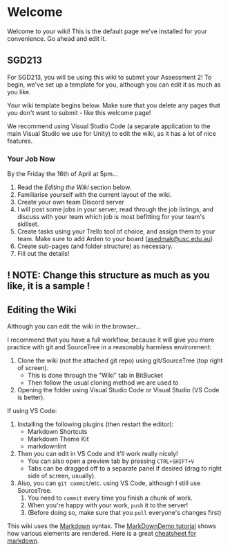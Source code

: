 # Welcome

Welcome to your wiki! This is the default page we've installed for your convenience. Go ahead and edit it.

## SGD213

For SGD213, you will be using this wiki to submit your Assessment 2!
To begin, we've set up a template for you, although you can edit it as much as you like.

Your wiki template begins below.
Make sure that you delete any pages that you don't want to submit - like this welcome page!

We recommend using Visual Studio Code (a separate application to the main Visual Studio we use for Unity) to edit the wiki, as it has a lot of nice features.

### Your Job Now

By the Friday the 16th of April at 5pm...

1. Read the _Editing the Wiki_ section below.
1. Familiarise yourself with the current layout of the wiki.
1. Create your own team Discord server
1. I will post some jobs in your server, read through the job listings, and discuss with your team which job is most befitting for your team's skillset.
1. Create tasks using your Trello tool of choice, and assign them to your team. Make sure to add Arden to your board (asedmak@usc.edu.au)
1. Create sub-pages (and folder structure) as necessary.
1. Fill out the details!

## ! NOTE: Change this structure as much as you like, it is a sample !

## Editing the Wiki

Although you can edit the wiki in the browser...

I recommend that you have a full workflow, because it will give you more practice with git and SourceTree in a reasonably harmless environment:

1. Clone the wiki (not the attached git repo) using git/SourceTree (top right of screen).
    * This is done through the "Wiki" tab in BitBucket
    * Then follow the usual cloning method we are used to
1. Opening the folder using Visual Studio Code or Visual Studio (VS Code is better).

If using VS Code:
1. Installing the following plugins (then restart the editor):
    * Markdown Shortcuts
    * Markdown Theme Kit
    * markdownlint
1. Then you can edit in VS Code and it'll work really nicely!
    * You can also open a preview tab by pressing `CTRL+SHIFT+V`
    * Tabs can be dragged off to a separate panel if desired (drag to right side of screen, usually).
1. Also, you can `git commit`/etc. using VS Code, although I still use SourceTree.
    1. You need to `commit` every time you finish a chunk of work.
    1. When you're happy with your work, `push` it to the server!
    1. (Before doing so, make sure that you `pull` everyone's changes first)

This wiki uses the [Markdown](http://daringfireball.net/projects/markdown/) syntax. The [MarkDownDemo tutorial](https://bitbucket.org/tutorials/markdowndemo) shows how various elements are rendered. Here is a great [cheatsheet for markdown](https://github.com/adam-p/markdown-here/wiki/Markdown-Cheatsheet).
